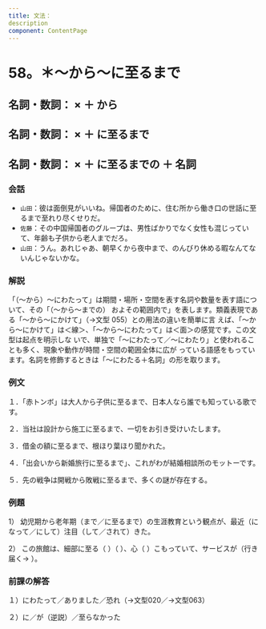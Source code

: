 ```yaml
---
title: 文法：
description
component: ContentPage
---
```



# 58。＊～から～に至るまで
## 名詞・数詞： × ＋ から   
## 名詞・数詞： × ＋ に至るまで  
## 名詞・数詞： × ＋ に至るまでの ＋ 名詞
### 会話
- `山田`：彼は面倒見がいいね。帰国者のために、住む所から働き口の世話に至るまで至れり尽くせりだ。
- `佐藤`：その中国帰国者のグループは、男性ばかりでなく女性も混じっていて、年齢も子供から老人までだろ。
- `山田`：うん。あれじゃあ、朝早くから夜中まで、のんびり休める暇なんてないんじゃないかな。
### 解説
「（～から）～にわたって」は期間・場所・空間を表す名詞や数量を表す語について、その「（～から～までの） およその範囲内で」を表します。類義表現である「～から～にかけて」（→文型 055）との用法の違いを簡単に言 えば、「～から～にかけて」は＜線＞、「～から～にわたって」は＜面＞の感覚です。この文型は起点を明示しな いで、単独で「～にわたって／～にわたり」と使われることも多く、現象や動作が時間・空間の範囲全体に広が っている語感をもっています。名詞を修飾するときは「～にわたる＋名詞」の形を取ります。
### 例文
１．「赤トンボ」は大人から子供に至るまで、日本人なら誰でも知っている歌です。

２．当社は設計から施工に至るまで、一切をお引き受けいたします。

３．借金の額に至るまで、根ほり葉ほり聞かれた。

４．「出会いから新婚旅行に至るまで」、これがわが結婚相談所のモットーです。

５．先の戦争は開戦から敗戦に至るまで、多くの謎が存在する。
### 例題
1） 幼児期から老年期（まで／に至るまで）の生涯教育という観点が、最近（になって／にして）注目（して／されて）きた。    

2） この旅館は、細部に至る（ ）（ ）、心（ ）こもっていて、サービスが（行き届く→ ）。
### 前課の解答
１）にわたって／ありました／恐れ（→文型020／→文型063）

２）に／が（逆説）／至らなかった
